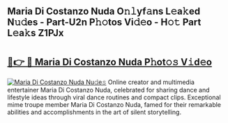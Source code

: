 ## Maria Di Costanzo Nuda O𝚗𝚕yf𝚊ns L𝚎a𝚔ed N𝚞𝚍es - Part-U2n P𝚑𝚘tos Vi𝚍𝚎o - H𝚘𝚝 Part L𝚎a𝚔s Z1PJx

# <h2><a href="http://kfbb5v9.oniu.top/?m=Maria+Di+Costanzo+Nuda">🔗👉 🔴 Maria Di Costanzo Nuda P𝚑ot𝚘𝚜 V𝚒d𝚎o</a></h2>

[![Maria Di Costanzo Nuda Nu𝚍e𝚜](https://i.imgur.com/0qMVB7G.gif)](http://kfbb5v9.oniu.top/?m=Maria+Di+Costanzo+Nuda)
Online creator and multimedia entertainer Maria Di Costanzo Nuda, celebrated for sharing dance and lifestyle ideas through viral dance routines and compact clips. Exceptional mime troupe member Maria Di Costanzo Nuda, famed for their remarkable abilities and accomplishments in the art of silent storytelling.  
